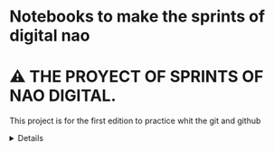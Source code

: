 Notebooks to make the sprints of digital nao
==========================

# ⚠ THE PROYECT OF SPRINTS OF NAO DIGITAL.

This project is for the first edition to practice whit the git and github

<details>

This project aims at teaching you the fundamentals of Machine Learning in
git and github. It contains the example code and solutions of sprints of digital nao


## Quick Start

### Want to play with these notebooks online without having to install anything?
Use any of the services of git bash and github, principale we need to use comands of git to make changes in the proyects.
